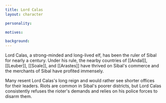 ```yaml
---
title: Lord Calas
layout: character

personality:

motives:

background:
---
```


Lord Calas, a strong-minded and long-lived elf, has been the ruler of Sibal for nearly a century. Under his rule, the nearby countries of [[Andal]], [[Leuber]], [[Soale]], and [[Arastes]] have thrived on Sibal's commerce and the merchants of Sibal have profited immensely.

Many resent Lord Calas's long reign and would rather see shorter offices for their leaders. Riots are common in Sibal's poorer districts, but Lord Calas consistently refuses the rioter's demands and relies on his police forces to disarm them.
